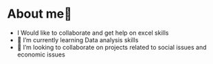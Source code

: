 # About me👋
- I Would like to collaborate and get help on excel skills
- 🌱 I’m currently learning Data analysis skills
- 👯 I’m looking to collaborate on projects related to social issues and economic issues
